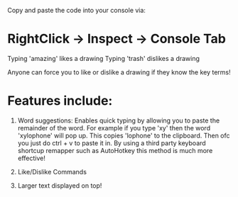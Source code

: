 Copy and paste the code into your console via:
# RightClick -> Inspect -> Console Tab

Typing 'amazing' likes a drawing
Typing 'trash' dislikes a drawing

Anyone can force you to like or dislike a drawing if they know the key terms!

# Features include:
1) Word suggestions: Enables quick typing by allowing you to paste the remainder of the word. For example if you type 'xy' then the word 'xylophone' will pop up. This copies 'lophone' to the clipboard. Then ofc you just do ctrl + v to paste it in. By using a third party keyboard shortcup remapper such as AutoHotkey this method is much more effective!

3) Like/Dislike Commands

4) Larger text displayed on top!
